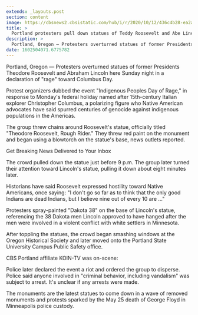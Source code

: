 ```yaml
--- 
extends: _layouts.post 
section: content 
image: https://cbsnews2.cbsistatic.com/hub/i/r/2020/10/12/436c4b28-ea2a-4aa4-8d9a-9700a003d477/thumbnail/1200x630/de8754d292303fe775089ea043b33711/teddy-roosevelt-statue-toppled-by-portand-oregon-protestrers-101120.jpg 
title: > 
  Portland protesters pull down statues of Teddy Roosevelt and Abe Lincoln 
description: > 
  Portland, Oregon — Protesters overturned statues of former Presidents Theodore Roosevelt and Abraham Lincoln here Sunday night in a declaration of "rage" toward Columbus Day.The group threw chains around Roosevelt's statue, officially titled "Theodore Roosevelt, Rough Rider."They threw red paint on the monument and began using a blowtorch on the statue's base, news outlets reported.The group later turned their attention toward Lincoln's statue, pulling it down about eight minutes later.CBS Portland affiliate KOIN-TV was on-scene:Police later declared the event a riot and ordered the group to disperse. 
date: 1602504071.6775782 
--- 
```

Portland, Oregon — Protesters overturned statues of former Presidents Theodore Roosevelt and Abraham Lincoln here Sunday night in a declaration of "rage" toward Columbus Day.

Protest organizers dubbed the event "Indigenous Peoples Day of Rage," in response to Monday's federal holiday named after 15th-century Italian explorer Christopher Columbus, a polarizing figure who Native American advocates have said spurred centuries of genocide against indigenous populations in the Americas.

The group threw chains around Roosevelt's statue, officially titled "Theodore Roosevelt, Rough Rider." They threw red paint on the monument and began using a blowtorch on the statue's base, news outlets reported.

Get Breaking News Delivered to Your Inbox

The crowd pulled down the statue just before 9 p.m. The group later turned their attention toward Lincoln's statue, pulling it down about eight minutes later.

Historians have said Roosevelt expressed hostility toward Native Americans, once saying: "I don't go so far as to think that the only good Indians are dead Indians, but I believe nine out of every 10 are ..."

Protesters spray-painted "Dakota 38" on the base of Lincoln's statue, referencing the 38 Dakota men Lincoln approved to have hanged after the men were involved in a violent conflict with white settlers in Minnesota.

After toppling the statues, the crowd began smashing windows at the Oregon Historical Society and later moved onto the Portland State University Campus Public Safety office.

CBS Portland affiliate KOIN-TV was on-scene:

Police later declared the event a riot and ordered the group to disperse. Police said anyone involved in "criminal behavior, including vandalism" was subject to arrest. It's unclear if any arrests were made.

The monuments are the latest statues to come down in a wave of removed monuments and protests sparked by the May 25 death of George Floyd in Minneapolis police custody.